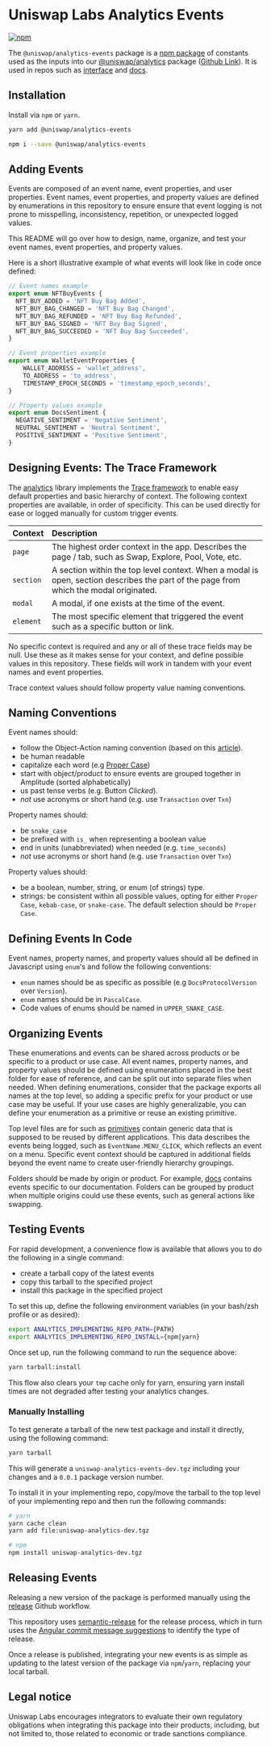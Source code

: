 # Uniswap Labs Analytics Events
[![npm](https://img.shields.io/npm/v/@uniswap/analytics-events)](https://www.npmjs.com/package/@uniswap/analytics-events)

The `@uniswap/analytics-events` package is a [npm package](https://www.npmjs.com/package/@uniswap/analytics-events) of constants used as the inputs into our [@uniswap/analytics](https://www.npmjs.com/package/@uniswap/analytics) package ([Github Link](https://github.com/Uniswap/analytics)). It is used in repos such as [interface](https://github.com/Uniswap/interface) and [docs](https://github.com/Uniswap/docs).

## Installation

Install via `npm` or `yarn`.

```bash
yarn add @uniswap/analytics-events
```

```bash
npm i --save @uniswap/analytics-events
```

## Adding Events

Events are composed of an event name, event properties, and user properties. Event names, event properties, and property values are defined by enumerations in this repository to ensure ensure that event logging is not prone to misspelling, inconsistency, repetition, or unexpected logged values.

This README will go over how to design, name, organize, and test your event names, event properties, and property values.

Here is a short illustrative example of what events will look like in code once defined:

```javascript
// Event names example
export enum NFTBuyEvents {
  NFT_BUY_ADDED = 'NFT Buy Bag Added',
  NFT_BUY_BAG_CHANGED = 'NFT Buy Bag Changed',
  NFT_BUY_BAG_REFUNDED = 'NFT Buy Bag Refunded',
  NFT_BUY_BAG_SIGNED = 'NFT Buy Bag Signed',
  NFT_BUY_BAG_SUCCEEDED = 'NFT Buy Bag Succeeded',
}

// Event properties example
export enum WalletEventProperties {
    WALLET_ADDRESS = 'wallet_address',
    TO_ADDRESS = 'to_address',
    TIMESTAMP_EPOCH_SECONDS = 'timestamp_epoch_seconds',
}

// Property values example
export enum DocsSentiment {
  NEGATIVE_SENTIMENT = 'Negative Sentiment',
  NEUTRAL_SENTIMENT = 'Neutral Sentiment',
  POSITIVE_SENTIMENT = 'Positive Sentiment',
}
```

## Designing Events: The Trace Framework

The [analytics](https://github.com/Uniswap/analytics) library implements the [Trace framework](https://slack.engineering/creating-a-react-analytics-logging-library/) to enable easy default properties and basic hierarchy of context. The following context properties are available, in order of specificity. This can be used directly for ease or logged manually for custom trigger events.

| Context     | Description                                                                                                                           |
| :---------  | :------------------------------------------------------------------------------------------------------------------------------------ |
| `page`      | The highest order context in the app. Describes the page / tab, such as Swap, Explore, Pool, Vote, etc.                               |
| `section`   | A section within the top level context. When a modal is open, section describes the part of the page from which the modal originated. |
| `modal`     | A modal, if one exists at the time of the event.                                                                                      |
| `element`   | The most specific element that triggered the event such as a specific button or link.                                                 |

No specific context is required and any or all of these trace fields may be null. Use these as it makes sense for your context, and define possible values in this repository. These fields will work in tandem with your event names and event properties.

Trace context values should follow property value naming conventions.

## Naming Conventions

Event names should:
- follow the Object-Action naming convention (based on this [article](https://segment.com/academy/collecting-data/naming-conventions-for-clean-data/)).
- be human readable
- capitalize each word (e.g [Proper Case](https://www.computerhope.com/jargon/p/proper-case.htm))
- start with object/product to ensure events are grouped together in Amplitude (sorted alphabetically)
- us past tense verbs (e.g. Button *Clicked*).
- *not* use acronyms or short hand (e.g. use `Transaction` over `Txn`)

Property names should:
- be `snake_case`
- be prefixed with `is_` when representing a boolean value
- end in units (unabbreviated) when needed (e.g. `time_seconds`)
- *not* use acronyms or short hand (e.g. use `Transaction` over `Txn`)

Property values should:
- be a boolean, number, string, or enum (of strings) type.
- strings: be consistent within all possible values, opting for either `Proper Case`, `kebab-case`,  or `snake-case`. The default selection should be `Proper Case`.

## Defining Events In Code

Event names, property names, and property values should all be defined in Javascript using `enum`'s and follow the following conventions:
- `enum` names should be as specific as possible (e.g `DocsProtocolVersion` over `Version`).
- `enum` names should be in `PascalCase`.
- Code values of enums should be named in `UPPER_SNAKE_CASE`.

## Organizing Events

These enumerations and events can be shared across products or be specific to a product or use case. All event names, property names, and property values should be defined using enumerations placed in the best folder for ease of reference, and can be split out into separate files when needed. When defining enumerations, consider that the package exports all names at the top level, so adding a specific prefix for your product or use case may be useful. If your use cases are highly generalizable, you can define your enumeration as a primitive or reuse an existing primitive.

Top level files are for such as [primitives](./src/primitives.ts) contain generic data that is supposed to be reused by different applications. This data describes the events being logged, such as `EventName.MENU_CLICK`, which reflects an event on a menu. Specific event context should be captured in additional fields beyond the event name to create user-friendly hierarchy groupings.

Folders should be made by origin or product. For example, [docs](./src/docs) contains events specific to our documentation. Folders can be grouped by product when multiple origins could use these events, such as general actions like swapping.

## Testing Events

For rapid development, a convenience flow is available that allows you to do the following in a single command:
- create a tarball copy of the latest events
- copy this tarball to the specified project
- install this package in the specified project

To set this up, define the following environment variables (in your bash/zsh profile or as desired):
```bash
export ANALYTICS_IMPLEMENTING_REPO_PATH={PATH}
export ANALYTICS_IMPLEMENTING_REPO_INSTALL={npm|yarn}
```
Once set up, run the following command to run the sequence above:

```bash
yarn tarball:install
```

This flow also clears your `tmp` cache only for yarn, ensuring yarn install times are not degraded after testing your analytics changes.

### Manually Installing

To test generate a tarball of the new test package and install it directly, using the following command:

```bash
yarn tarball
```

This will generate a `uniswap-analytics-events-dev.tgz` including your changes and a `0.0.1` package version number.

To install it in your implementing repo, copy/move the tarball to the top level of your implementing repo and then run the following commands:

```bash
# yarn
yarn cache clean
yarn add file:uniswap-analytics-dev.tgz

# npm
npm install uniswap-analytics-dev.tgz
```

## Releasing Events

Releasing a new version of the package is performed manually using the [release](/.github/workflows/release.yaml) Github workflow.

This repository uses [semantic-release](https://github.com/semantic-release/semantic-release) for the release process,
which in turn uses the [Angular commit message suggestions](https://github.com/angular/angular/blob/main/CONTRIBUTING.md) to identify the type of release.

Once a release is published, integrating your new events is as simple as updating to the latest version of the package via `npm`/`yarn`, replacing your local tarball.

## Legal notice

Uniswap Labs encourages integrators to evaluate their own regulatory obligations when integrating this package into their products, including, but not limited to, those related to economic or trade sanctions compliance.
